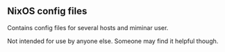 ## NixOS config files

Contains config files for several hosts and miminar user.

Not intended for use by anyone else. Someone may find it helpful though.
